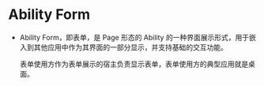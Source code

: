 # Ability Form<a name="ZH-CN_TOPIC_0000001080471308"></a>

-   Ability Form，即表单，是 Page 形态的 Ability 的一种界面展示形式，用于嵌入到其他应用中作为其界面的一部分显示，并支持基础的交互功能。

    表单使用方作为表单展示的宿主负责显示表单，表单使用方的典型应用就是桌面。
